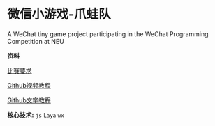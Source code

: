 # 微信小游戏-爪蛙队
A WeChat tiny game project participating in the WeChat Programming Competition at NEU

**资料**

[比赛要求](https://mp.weixin.qq.com/s?__biz=MzA3MDYyMzYzOA==&mid=2652033017&idx=1&sn=cf865680b7806ccdd779da2fe45ce523&chksm=84dc6700b3abee16fd7536e72b89f9cf1e1c4a6c6d68234397f9690419b859fb4a94eaf31448&mpshare=1&scene=23&srcid=&sharer_sharetime=1580964161920&sharer_shareid=d9c1b329e99fa479f7507cd0c46f944f#rd)

[Github视频教程](https://www.bilibili.com/video/av55780016)

[Github文字教程](https://www.liaoxuefeng.com/wiki/896043488029600)

**核心技术:** `js` `Laya` `wx`
